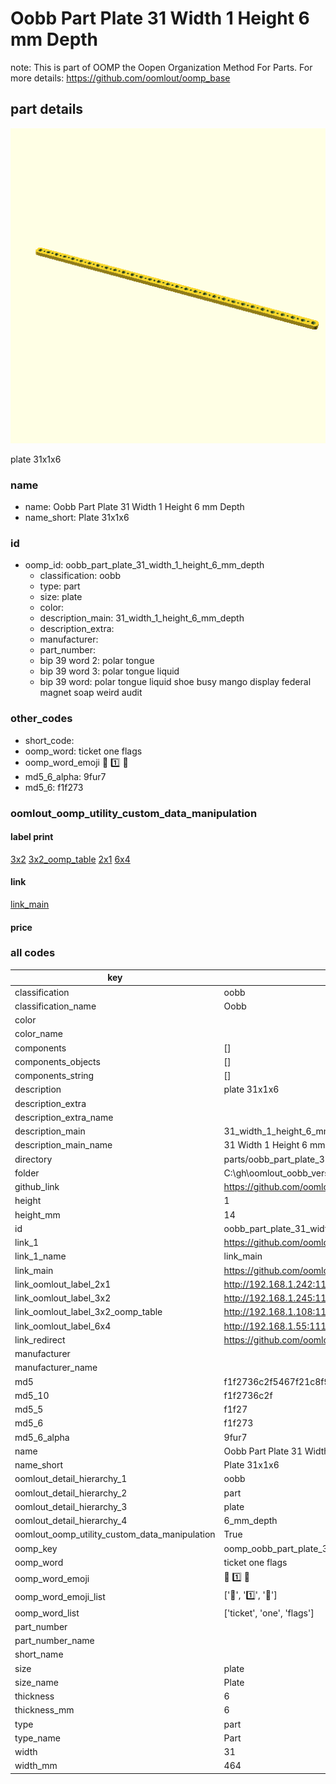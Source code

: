 # Oobb Part Plate 31 Width 1 Height 6 mm Depth  

note: This is part of OOMP the Oopen Organization Method For Parts. For more details: https://github.com/oomlout/oomp_base

##  part details
  

[![](3dpr.png)](3dpr.png)

plate 31x1x6



### name
* name: Oobb Part Plate 31 Width 1 Height 6 mm Depth
* name_short: Plate 31x1x6 
### id
* oomp_id: oobb_part_plate_31_width_1_height_6_mm_depth
  * classification: oobb
  * type: part
  * size: plate
  * color: 
  * description_main: 31_width_1_height_6_mm_depth
  * description_extra: 
  * manufacturer: 
  * part_number: 
  * bip 39 word 2: polar tongue
  * bip 39 word 3: polar tongue liquid
  * bip 39 word: polar tongue liquid shoe busy mango display federal magnet soap weird audit

### other_codes
* short_code: 
* oomp_word: ticket one flags
* oomp_word_emoji :ticket: :one: :flags:
* md5_6_alpha: 9fur7
* md5_6: f1f273






### oomlout_oomp_utility_custom_data_manipulation
#### label print
[3x2](http://192.168.1.245:1112/?label=oomp%209fur7)
[3x2_oomp_table](http://192.168.1.108:1112/?label=oomp%209fur7)
[2x1](http://192.168.1.242:1112/?label=oomp%209fur7)
[6x4](http://192.168.1.55:1112/?label=oomp%209fur7)    

#### link

[link_main](https://github.com/oomlout/oomlout_oobb_version_4_generated_parts/tree/main/navigation_oomp/oobb/part/plate/31_width_1_height_6_mm_depth/part)                              

#### price







### all codes 
| key | value |  
| --- | --- |  
| classification | oobb |  
| classification_name | Oobb |  
| color |  |  
| color_name |  |  
| components | [] |  
| components_objects | [] |  
| components_string | [] |  
| description | plate 31x1x6 |  
| description_extra |  |  
| description_extra_name |  |  
| description_main | 31_width_1_height_6_mm_depth |  
| description_main_name | 31 Width 1 Height 6 mm Depth |  
| directory | parts/oobb_part_plate_31_width_1_height_6_mm_depth |  
| folder | C:\gh\oomlout_oobb_version_4_generated_parts\parts\oobb_part_plate_31_width_1_height_6_mm_depth |  
| github_link | https://github.com/oomlout/oomlout_oomp_part_src/tree/main/parts/oobb_part_plate_31_width_1_height_6_mm_depth |  
| height | 1 |  
| height_mm | 14 |  
| id | oobb_part_plate_31_width_1_height_6_mm_depth |  
| link_1 | https://github.com/oomlout/oomlout_oobb_version_4_generated_parts/tree/main/navigation_oomp/oobb/part/plate/31_width_1_height_6_mm_depth/part |  
| link_1_name | link_main |  
| link_main | https://github.com/oomlout/oomlout_oobb_version_4_generated_parts/tree/main/navigation_oomp/oobb/part/plate/31_width_1_height_6_mm_depth/part |  
| link_oomlout_label_2x1 | http://192.168.1.242:1112/?label=oomp%209fur7 |  
| link_oomlout_label_3x2 | http://192.168.1.245:1112/?label=oomp%209fur7 |  
| link_oomlout_label_3x2_oomp_table | http://192.168.1.108:1112/?label=oomp%209fur7 |  
| link_oomlout_label_6x4 | http://192.168.1.55:1112/?label=oomp%209fur7 |  
| link_redirect | https://github.com/oomlout/oomlout_oobb_version_4_generated_parts/tree/main/parts/oobb_plate_31_01_06 |  
| manufacturer |  |  
| manufacturer_name |  |  
| md5 | f1f2736c2f5467f21c8f9c6704b91d3b |  
| md5_10 | f1f2736c2f |  
| md5_5 | f1f27 |  
| md5_6 | f1f273 |  
| md5_6_alpha | 9fur7 |  
| name | Oobb Part Plate 31 Width 1 Height 6 mm Depth |  
| name_short | Plate 31x1x6  |  
| oomlout_detail_hierarchy_1 | oobb |  
| oomlout_detail_hierarchy_2 | part |  
| oomlout_detail_hierarchy_3 | plate |  
| oomlout_detail_hierarchy_4 | 6_mm_depth |  
| oomlout_oomp_utility_custom_data_manipulation | True |  
| oomp_key | oomp_oobb_part_plate_31_width_1_height_6_mm_depth |  
| oomp_word | ticket one flags |  
| oomp_word_emoji | :ticket: :one: :flags: |  
| oomp_word_emoji_list | [':ticket:', ':one:', ':flags:'] |  
| oomp_word_list | ['ticket', 'one', 'flags'] |  
| part_number |  |  
| part_number_name |  |  
| short_name |  |  
| size | plate |  
| size_name | Plate |  
| thickness | 6 |  
| thickness_mm | 6 |  
| type | part |  
| type_name | Part |  
| width | 31 |  
| width_mm | 464 |  

